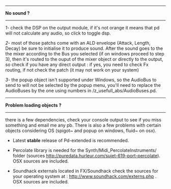 
---

**No sound ?**

---


_1_- check the DSP on the output module, if it's not orange it means that pd will not calculate any audio, so click to toggle dsp.

_2_- most of those patchs come with an ALD envelope (Attack, Length, Decay) be sure to initialise it to produce sound. After the sound goes to the the mixer according to the Bus you selected (if on windows proceed to step 3), then it's routed to the ouput of the mixer object or directly to the output, so check if you have any direct output : if yes, you need to check Fx routing, if not check the patch (it may not work on your system)

_3_- the popup object isn't supported under Windows, so the AudioBus to send to will not be selected by the popup menu, you'll need to replace the AudioBuses by the one using numbers in /z\_usefull\_abs/AudioBuses.pd.


---

**Problem loading objects ?**

---


there is a few dependencies, check your console output to see if you miss something and email me any pb. There is also a few problems with certain objects considering OS (spigot~ and popup on windows, fluid~ on osx).

- Latest **stable** release of Pd-extended is recommended.

- Percolate library is needed for the Synth/Midi\_PercolateInstruments/ folder (sources http://puredata.hurleur.com/sujet-619-port-percolate). OSX sources are included.

- Soundhack externals located in FX/Soundhack check the sources for your operating system at : http://www.soundhack.com/externs.php . OSX sources are included.